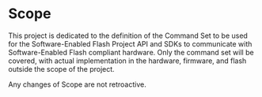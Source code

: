 # Scope

This project is dedicated to the definition of the Command Set to be used for the Software-Enabled Flash Project API and SDKs to communicate with Software-Enabled Flash compliant hardware.  Only the command set will be covered, with actual implementation in the hardware, firmware, and flash outside the scope of the project.

Any changes of Scope are not retroactive. 